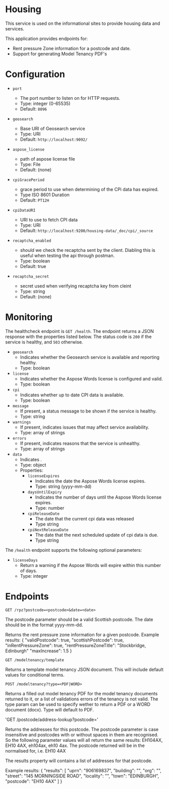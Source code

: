 # Housing

This service is used on the informational sites to provide housing data and services.

This application provides endpoints for:

* Rent pressure Zone information for a postcode and date.
* Support for generating Model Tenancy PDF's

# Configuration

* `port`
  * The port number to listen on for HTTP requests.
  * Type: integer (0-65535)
  * Default: `8096`

* `geosearch`
  * Base URI of Geosearch service
  * Type: URI
  * Default: `http://localhost:9092/`

* `aspose_license`
  * path of aspose license file
  * Type: File
  * Default: (none)

* `cpiGracePeriod`
  * grace period to use when determining of the CPi data has expired.
  * Type ISO 8601 Duration
  * Default: `PT12H`

* `cpiDataURI`
  * URI to use to fetch CPI data
  * Type: URI
  * Default: `http://localhost:9200/housing-data/_doc/cpi/_source`

* `recaptcha_enabled`
  * should we check the recaptcha sent by the client.  Diabling this is useful when testing the api through postman.
  * Type: boolean
  * Default: true

* `recaptcha_secret`
  * secret used when verifying recaptcha key from cleint
  * Type: string
  * Default: (none)


# Monitoring

The healthcheck endpoint is `GET /health`. The endpoint returns a JSON response
with the properties listed below. The status code is `200` if the service is
healthy, and `503` otherwise.

* `geosearch`
  * Indicates whether the Geosearch service is available and reporting healthy.
  * Type: boolean
* `license`
  * Indicates whether the Aspose Words license is configured and valid.
  * Type: boolean
* `cpi`
  * Indicates whether up to date CPI data is available.
  * Type: boolean
* `message`
  * If present, a status message to be shown if the service is healthy.
  * Type: string
* `warnings`
  * If present, indicates issues that may affect service availability.
  * Type: array of strings
* `errors`
  * If present, indicates reasons that the service is unhealthy.
  * Type: array of strings
* `data`
  * Indicates .
  * Type: object
  * Properties:
    * `licenseExpires`
      * Indicates the date the Aspose Words license expires.
      * Type: string (yyyy-mm-dd)
    * `daysUntilExpiry`
      * Indicates the number of days until the Aspose Words license expires.
      * Type: number
    * `cpiReleaseDate`
      * The date that the current cpi data was released
      * Type string
    * `cpiNextReleaseDate`
      * The date that the next scheduled update of cpi data is due.
      * Type string

The `/health` endpoint supports the following optional parameters:

* `licenseDays`
  * Return a warning if the Aspose Words will expire within this number of days.
  * Type: integer


# Endpoints

`GET /rpz?postcode=<postcode>&date=<date>`

The postcode parameter should be a valid Scottish postcode. The date should be
in the format yyyy-mm-dd.

Returns the rent pressure zone information for a given postcode.  Example results:
{
    "validPostcode": true,
    "scottishPostcode": true,
    "inRentPressureZone": true,
    "rentPressureZoneTitle": "Stockbridge, Edinburgh"
    "maxIncrease": 1.5
}

`GET /modeltenancy/template`

Returns a template model tenancy JSON document.  This will include default values for conditional terms.

`POST /modeltenancy?type=<PDF|WORD>`

Returns a filled out model tenancy PDF for the model tenancy documents returned
to it, or a list of validations errors of the tenancy is not valid.  The type param can be used to specify wether
to return a PDF or a WORD document (docx).  Type will default to PDF.

'GET /postcode/address-lookup?postcode=<postcode>'

Returns the addresses for this postcode. The postcode parameter is case insensitive and postcodes with or without
spaces in them are recognised.  So the following parameter values will all return the same results:
EH104AX, EH10 4AX, eh104ax, eh10 4ax.  The postcode returned will be in the normalised for, i.e. EH10 4AX

The results property will contains a list of addresses for that postcode.

Example results:
{
    "results": [
        "uprn": "906169837",
        "building": "",
        "org": "",
        "street": "145 MORNINGSIDE ROAD",
        "locality": "",
        "town": "EDINBURGH",
        "postcode": "EH10 4AX"
    ]
}
